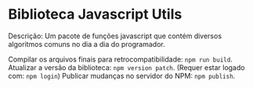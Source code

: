 # Biblioteca Javascript Utils

Descrição:
Um pacote de funções javascript que contém diversos algoritmos comuns no dia a dia do programador.

Compilar os arquivos finais para retrocompatibilidade: `npm run build`.
Atualizar a versão da biblioteca: `npm version patch`. (Requer estar logado com: `npm login`)
Publicar mudanças no servidor do NPM: `npm publish`.